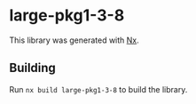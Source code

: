 # large-pkg1-3-8

This library was generated with [Nx](https://nx.dev).

## Building

Run `nx build large-pkg1-3-8` to build the library.
